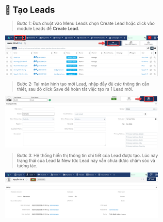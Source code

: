 # 🎯 Tạo Leads

> Bước 1: Đưa chuột vào Menu Leads chọn Create Lead hoặc click vào module Leads để **Create Lead**.

![](../../.gitbook/assets/TaoLead1.png)

> Bước 2: Tại màn hình tạo mới Lead, nhập đầy đủ các thông tin cần thiết, sau đó click Save để hoàn tất việc tạo ra 1 Lead mới.

![](../../.gitbook/assets/TaoLead2.png)

> Bước 3: Hệ thống hiển thị thông tin chi tiết của Lead được tạo. Lúc này trạng thái của Lead là New tức Lead này vẫn chưa được chăm sóc và tương tác.

![](<../../.gitbook/assets/image (3).png>)
